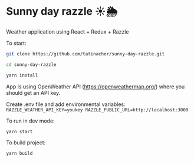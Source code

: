 # Sunny day razzle ☀️🌦

Weather application using React + Redux + Razzle

To start:

```bash
git clone https://github.com/tatinacher/sunny-day-razzle.git

cd sunny-day-razzle

yarn install
```

App is using OpenWeather API (https://openweathermap.org/) where you should get an API key.

Create .env file and add environmental variables: `RAZZLE_WEATHER_API_KEY=youkey RAZZLE_PUBLIC_URL=http://localhost:3000`

To run in dev mode:

```bash
yarn start
```

To build project:

```bash
yarn build
```
